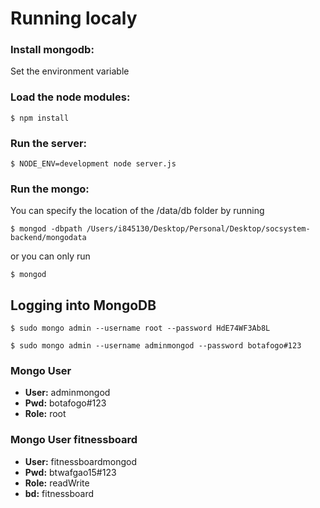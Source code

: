 # **Running localy** #

### Install mongodb: ###
Set the environment variable


### Load the node modules: ###

```
$ npm install
```

### Run the server: ###
```
$ NODE_ENV=development node server.js
```

### Run the mongo: ###
You can specify the location of the /data/db folder by running
```
$ mongod -dbpath /Users/i845130/Desktop/Personal/Desktop/socsystem-backend/mongodata
```
or you can only run 
```
$ mongod
```

## Logging into MongoDB ##

```
$ sudo mongo admin --username root --password HdE74WF3Ab8L
```
```
$ sudo mongo admin --username adminmongod --password botafogo#123
```
### Mongo User ###
* **User:** adminmongod
* **Pwd:** botafogo#123
* **Role:** root

### Mongo User fitnessboard ###
* **User:** fitnessboardmongod
* **Pwd:** btwafgao15#123
* **Role:** readWrite
* **bd:** fitnessboard
